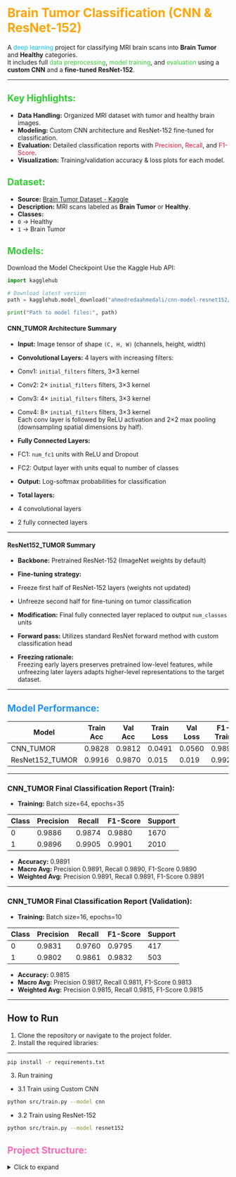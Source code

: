 # <span style="color:#FFA500;"> Brain Tumor Classification (CNN & ResNet-152)</span>

A <span style="color:#00BFFF;">deep learning</span> project for classifying MRI brain scans into **Brain Tumor** and **Healthy** categories.  
It includes full <span style="color:#32CD32;">data preprocessing</span>, <span style="color:#32CD32;">model training</span>, and <span style="color:#32CD32;">evaluation</span> using a **custom CNN** and a **fine-tuned ResNet-152**.

---

## <span style="color:#32CD32;"> Key Highlights:</span>  
-  **Data Handling:** Organized MRI dataset with tumor and healthy brain images.  
-  **Modeling:** Custom CNN architecture and ResNet-152 fine-tuned for classification.  
-  **Evaluation:** Detailed classification reports with <span style="color:#DC143C;">Precision</span>, <span style="color:#DC143C;">Recall</span>, and <span style="color:#DC143C;">F1-Score</span>.  
-  **Visualization:** Training/validation accuracy & loss plots for each model.

## <span style="color:#32CD32;"> Dataset:</span>  
-  **Source:** [Brain Tumor Dataset - Kaggle](https://www.kaggle.com/datasets/preetviradiya/brian-tumor-dataset)  
-  **Description:** MRI scans labeled as **Brain Tumor** or **Healthy**.  
-  **Classes:**  
  - `0` → Healthy  
  - `1` → Brain Tumor

## <span style="color:#32CD32;"> Models:</span>  

Download the Model Checkpoint
Use the Kaggle Hub API:
```python
import kagglehub

# Download latest version
path = kagglehub.model_download("ahmedredaahmedali/cnn-model-resnet152/pyTorch/default")

print("Path to model files:", path)

```

#### CNN_TUMOR Architecture Summary

-  **Input:** Image tensor of shape `(C, H, W)` (channels, height, width)

-  **Convolutional Layers:** 4 layers with increasing filters:
  - Conv1: `initial_filters` filters, 3×3 kernel
  - Conv2: 2× `initial_filters` filters, 3×3 kernel
  - Conv3: 4× `initial_filters` filters, 3×3 kernel
  - Conv4: 8× `initial_filters` filters, 3×3 kernel  
Each conv layer is followed by ReLU activation and 2×2 max pooling (downsampling spatial dimensions by half).

-  **Fully Connected Layers:**
  - FC1: `num_fc1` units with ReLU and Dropout
  - FC2: Output layer with units equal to number of classes

-  **Output:** Log-softmax probabilities for classification

-  **Total layers:**
  - 4 convolutional layers
  - 2 fully connected layers

---

#### ResNet152_TUMOR Summary

-  **Backbone:** Pretrained ResNet-152 (ImageNet weights by default)

-  **Fine-tuning strategy:**
  - Freeze first half of ResNet-152 layers (weights not updated)
  - Unfreeze second half for fine-tuning on tumor classification

-  **Modification:** Final fully connected layer replaced to output `num_classes` units

-  **Forward pass:** Utilizes standard ResNet forward method with custom classification head

-  **Freezing rationale:**  
  Freezing early layers preserves pretrained low-level features, while unfreezing later layers adapts higher-level representations to the target dataset.

---

## <span style="color:#1E90FF;"> Model Performance:</span>  

| Model           | Train Acc | Val Acc | Train Loss | Val Loss | F1-Train | F1-Val |
|-----------------|-----------|---------|------------|----------|----------|--------|
| CNN_TUMOR       | 0.9828    | 0.9812  | 0.0491     | 0.0560   | 0.9891   | 0.9815 |
| ResNet152_TUMOR | 0.9916    | 0.9870  | 0.015      | 0.019    | 0.9923   | 0.9880 |


---

### CNN_TUMOR Final Classification Report (Train):
 -  **Training:** Batch size=64, epochs=35

| Class | Precision | Recall | F1-Score | Support |
|-------|-----------|--------|----------|---------|
| 0     | 0.9886    | 0.9874 | 0.9880   | 1670    |
| 1     | 0.9896    | 0.9905 | 0.9901   | 2010    |

- **Accuracy:** 0.9891  
- **Macro Avg:** Precision 0.9891, Recall 0.9890, F1-Score 0.9890  
- **Weighted Avg:** Precision 0.9891, Recall 0.9891, F1-Score 0.9891  

---

### CNN_TUMOR Final Classification Report (Validation):
-  **Training:** Batch size=16, epochs=10

| Class | Precision | Recall | F1-Score | Support |
|-------|-----------|--------|----------|---------|
| 0     | 0.9831    | 0.9760 | 0.9795   | 417     |
| 1     | 0.9802    | 0.9861 | 0.9832   | 503     |

- **Accuracy:** 0.9815  
- **Macro Avg:** Precision 0.9817, Recall 0.9811, F1-Score 0.9813  
- **Weighted Avg:** Precision 0.9815, Recall 0.9815, F1-Score 0.9815 
---


##  How to Run
1. Clone the repository or navigate to the project folder.  
2. Install the required libraries:  
---
```bash
pip install -r requirements.txt
```
3. Run training

- 3.1 Train using Custom CNN
```bash
python src/train.py --model cnn
```
- 3.2 Train using ResNet-152
```bash
python src/train.py --model resnet152
```


## <span style="color:#FF69B4;"> Project Structure:</span>

<details>
<summary> Click to expand</summary>

```bash
Brain Tumor Classification/
├── Data/                                   # Dataset folder
│   └── Brain Tumor Data Set/
│       ├── Brain Tumor/
│       └── Healthy/
│
├── models/                                 # Saved trained models
│   ├── CNN_TUMOR.pth
│   └── ResNet152_TUMOR.pth
│
├── requirments/                            # Project dependencies
│   └── requirements.txt
│
├── results/                                # Output per model
│   ├── CNN_TUMOR/
│   │   ├── accuracy.png
│   │   ├── loss.png
│   │   ├── history.json
│   │   └── classification_report.txt
│   └── ResNet152_TUMOR/
│       ├── accuracy.png
│       ├── loss.png
│       ├── history.json
│       └── classification_report.txt
│
├── src/                                    # Core codebase
│   ├── config.py
│   ├── custom_data.py
│   ├── eval_and_plots.py
│   ├── load_dataset.py
│   ├── models.py
│   └── train.py
│
└── README.md




